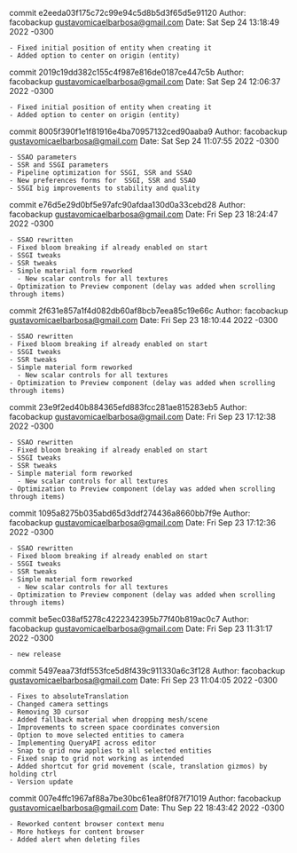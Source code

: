 commit e2eeda03f175c72c99e94c5d8b5d3f65d5e91120
Author: facobackup <gustavomicaelbarbosa@gmail.com>
Date:   Sat Sep 24 13:18:49 2022 -0300

    - Fixed initial position of entity when creating it
    - Added option to center on origin (entity)

commit 2019c19dd382c155c4f987e816de0187ce447c5b
Author: facobackup <gustavomicaelbarbosa@gmail.com>
Date:   Sat Sep 24 12:06:37 2022 -0300

    - Fixed initial position of entity when creating it
    - Added option to center on origin (entity)

commit 8005f390f1e1f81916e4ba70957132ced90aaba9
Author: facobackup <gustavomicaelbarbosa@gmail.com>
Date:   Sat Sep 24 11:07:55 2022 -0300

    - SSAO parameters
    - SSR and SSGI parameters
    - Pipeline optimization for SSGI, SSR and SSAO
    - New preferences forms for  SSGI, SSR and SSAO
    - SSGI big improvements to stability and quality

commit e76d5e29d0bf5e97afc90afdaa130d0a33cebd28
Author: facobackup <gustavomicaelbarbosa@gmail.com>
Date:   Fri Sep 23 18:24:47 2022 -0300

    - SSAO rewritten
    - Fixed bloom breaking if already enabled on start
    - SSGI tweaks
    - SSR tweaks
    - Simple material form reworked
      - New scalar controls for all textures
    - Optimization to Preview component (delay was added when scrolling through items)

commit 2f631e857a1f4d082db60af8bcb7eea85c19e66c
Author: facobackup <gustavomicaelbarbosa@gmail.com>
Date:   Fri Sep 23 18:10:44 2022 -0300

    - SSAO rewritten
    - Fixed bloom breaking if already enabled on start
    - SSGI tweaks
    - SSR tweaks
    - Simple material form reworked
      - New scalar controls for all textures
    - Optimization to Preview component (delay was added when scrolling through items)

commit 23e9f2ed40b884365efd883fcc281ae815283eb5
Author: facobackup <gustavomicaelbarbosa@gmail.com>
Date:   Fri Sep 23 17:12:38 2022 -0300

    - SSAO rewritten
    - Fixed bloom breaking if already enabled on start
    - SSGI tweaks
    - SSR tweaks
    - Simple material form reworked
      - New scalar controls for all textures
    - Optimization to Preview component (delay was added when scrolling through items)

commit 1095a8275b035abd65d3ddf274436a8660bb7f9e
Author: facobackup <gustavomicaelbarbosa@gmail.com>
Date:   Fri Sep 23 17:12:36 2022 -0300

    - SSAO rewritten
    - Fixed bloom breaking if already enabled on start
    - SSGI tweaks
    - SSR tweaks
    - Simple material form reworked
      - New scalar controls for all textures
    - Optimization to Preview component (delay was added when scrolling through items)

commit be5ec038af5278c4222342395b77f40b819ac0c7
Author: facobackup <gustavomicaelbarbosa@gmail.com>
Date:   Fri Sep 23 11:31:17 2022 -0300

    - new release

commit 5497eaa73fdf553fce5d8f439c911330a6c3f128
Author: facobackup <gustavomicaelbarbosa@gmail.com>
Date:   Fri Sep 23 11:04:05 2022 -0300

    - Fixes to absoluteTranslation
    - Changed camera settings
    - Removing 3D cursor
    - Added fallback material when dropping mesh/scene
    - Improvements to screen space coordinates conversion
    - Option to move selected entities to camera
    - Implementing QueryAPI across editor
    - Snap to grid now applies to all selected entities
    - Fixed snap to grid not working as intended
    - Added shortcut for grid movement (scale, translation gizmos) by holding ctrl
    - Version update

commit 007e4ffc1967af88a7be30bc61ea8f0f87f71019
Author: facobackup <gustavomicaelbarbosa@gmail.com>
Date:   Thu Sep 22 18:43:42 2022 -0300

    - Reworked content browser context menu
    - More hotkeys for content browser
    - Added alert when deleting files
